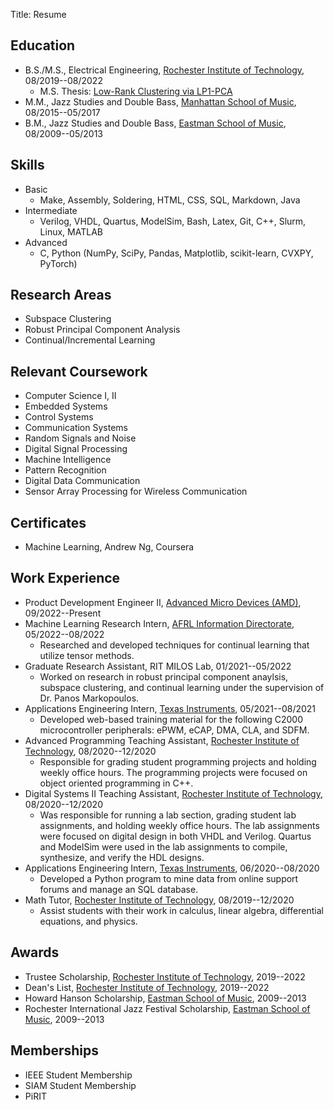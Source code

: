 Title: Resume

## Education

* B.S./M.S., Electrical Engineering, [Rochester Institute of Technology](https://www.rit.edu/), 08/2019--08/2022
    * M.S. Thesis: [Low-Rank Clustering via LP1-PCA](https://scholarworks.rit.edu/theses/11201/)
* M.M., Jazz Studies and Double Bass, [Manhattan School of Music](https://www.msmnyc.edu/), 08/2015--05/2017
* B.M., Jazz Studies and Double Bass, [Eastman School of Music](https://www.esm.rochester.edu/), 08/2009--05/2013

## Skills

* Basic
    * Make, Assembly, Soldering, HTML, CSS, SQL, Markdown, Java
* Intermediate
    * Verilog, VHDL, Quartus, ModelSim, Bash, Latex, Git, C++, Slurm, Linux, MATLAB
* Advanced
    * C, Python (NumPy, SciPy, Pandas, Matplotlib, scikit-learn, CVXPY, PyTorch)

## Research Areas

* Subspace Clustering
* Robust Principal Component Analysis
* Continual/Incremental Learning

## Relevant Coursework

* Computer Science I, II
* Embedded Systems
* Control Systems
* Communication Systems
* Random Signals and Noise
* Digital Signal Processing
* Machine Intelligence
* Pattern Recognition
* Digital Data Communication
* Sensor Array Processing for Wireless Communication

## Certificates

* Machine Learning, Andrew Ng, Coursera

## Work Experience

* Product Development Engineer II, [Advanced Micro Devices (AMD)](https://www.amd.com/en/), 09/2022--Present
* Machine Learning Research Intern, [AFRL Information Directorate](https://www.afrl.af.mil/RI/), 05/2022--08/2022
    * Researched and developed techniques for continual learning that utilize tensor methods.
* Graduate Research Assistant, RIT MILOS Lab, 01/2021--05/2022
    * Worked on research in robust principal component anaylsis, subspace clustering, and continual learning under the supervision of Dr. Panos Markopoulos.
* Applications Engineering Intern, [Texas Instruments](https://www.ti.com/), 05/2021--08/2021
    * Developed web-based training material for the following C2000 microcontroller peripherals: ePWM, eCAP, DMA, CLA, and SDFM.
* Advanced Programming Teaching Assistant, [Rochester Institute of Technology](https://www.rit.edu/), 08/2020--12/2020
    * Responsible for grading student programming projects and holding weekly office hours. The programming projects were focused on object oriented programming in C++.
* Digital Systems II Teaching Assistant, [Rochester Institute of Technology](https://www.rit.edu/), 08/2020--12/2020
    * Was responsible for running a lab section, grading student lab assignments, and holding weekly office hours. The lab assignments were focused on digital design in both VHDL and Verilog. Quartus and ModelSim were used in the lab assignments to compile, synthesize, and verify the HDL designs.
* Applications Engineering Intern, [Texas Instruments](https://www.ti.com/), 06/2020--08/2020
    * Developed a Python program to mine data from online support forums and manage an SQL database.
* Math Tutor, [Rochester Institute of Technology](https://www.rit.edu/), 08/2019--12/2020
    * Assist students with their work in calculus, linear algebra, differential equations, and physics.

## Awards

* Trustee Scholarship, [Rochester Institute of Technology](https://www.rit.edu/), 2019--2022
* Dean's List, [Rochester Institute of Technology](https://www.rit.edu/), 2019--2022
* Howard Hanson Scholarship, [Eastman School of Music](https://www.esm.rochester.edu/), 2009--2013
* Rochester International Jazz Festival Scholarship, [Eastman School of Music](https://www.esm.rochester.edu/), 2009--2013

## Memberships

* IEEE Student Membership
* SIAM Student Membership
* PiRIT
